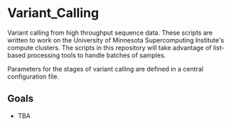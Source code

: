 # Variant_Calling
Variant calling from high throughput sequence data. These scripts are written to
work on the University of Minnesota Supercomputing Institute's compute clusters.
The scripts in this repository will take advantage of list-based processing
tools to handle batches of samples.

Parameters for the stages of variant calling are defined in a central
configuration file.

## Goals
- TBA
